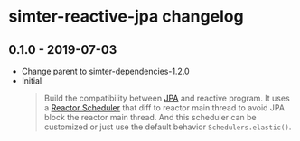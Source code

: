 # simter-reactive-jpa changelog

## 0.1.0 - 2019-07-03

- Change parent to simter-dependencies-1.2.0
- Initial
    > Build the compatibility between [JPA] and reactive program. It uses a [Reactor Scheduler] that diff to reactor main thread to avoid JPA block the reactor main thread. And this scheduler can be customized or just use the default behavior `Schedulers.elastic()`.


[JPA]: https://en.wikipedia.org/wiki/Java_Persistence_API
[JSR-338]: https://jcp.org/en/jsr/detail?id=338
[Reactor Scheduler]: https://projectreactor.io/docs/core/release/reference/#schedulers